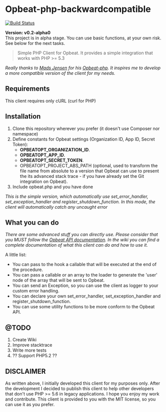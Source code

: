 Opbeat-php-backwardcompatible
=================

[![Build Status](https://travis-ci.org/savo92/opbeat-php-backwardcompatible.svg?branch=master)](https://travis-ci.org/savo92/opbeat-php-backwardcompatible)  
  
**Version: v0.2-alpha0**  
This project is in alpha stage. You can use basic functions, at your own risk.  
See below for the next tasks.  
  
  
> Simple PHP Client for Opbeat. It provides a simple integration that works with PHP \>= 5.3

_Really thanks to [Mads Jensen](https://github.com/madsleejensen) for his [Opbeat-php](https://github.com/madsleejensen/opbeat-php). It inspires me to develop a more compatible version of the client for my needs._  
  
  
## Requirements
This client requires only cURL (curl for PHP)

## Installation
1. Clone this repository wherever you prefer (it doesn't use Composer nor namespace)
2. Define constants for Opbeat settings (Organization ID, App ID, Secret Token):  
    * **OPBEATOPT\_ORGANIZATION\_ID**.  
    * **OPBEATOPT\_APP\_ID**.
    * **OPBEATOPT\_SECRET\_TOKEN**.
    * OPBEATOPT\_PROJECT\_ABS\_PATH (optional, used to transform the file name from absolute to a version that Opbeat can use to present the its advanced stack trace - if you have already set the Git integration on Opbeat).
3. Include opbeat.php and you have done
  
*This is the simple version, which automatically use set\_error\_handler, set\_exception\_handler and register\_shutdown\_function. In this mode, the client will automatically catch any uncaught error*  

## What you can do
_There are some advanced stuff you can directly use. Please consider that you MUST follow the [Opbeat API documentation](https://opbeat.com/docs/api/intake/v1/#-error-logging-). In the wiki you can find a complete documentation of what this client can do and how to use it._  
  
A little list:
* You can pass to the hook a callable that will be executed at the end of the procedure.
* You can pass a callable or an array to the loader to generate the 'user' node of the array that will be sent to Opbeat.
* You can send an Exception, so you can use the client as logger to your custom error handling.
* You can declare your own set\_error\_handler, set\_exception\_handler and register\_shutdown\_function.
* You can use some utility functions to be more conform to the Opbeat API.
  
## @TODO
1. Create Wiki
2. Improve stacktrace
3. Write more tests
4. ?? Support PHP5.2 ??

## DISCLAIMER
As written above, I initially developed this client for my purposes only. After the development I decided to publish this client to help other developers that don't use PHP \>= 5.6 in legacy applications. I hope you enjoy my work and contribute.
This client is provided to you with the MIT license, so you can use it as you prefer.
